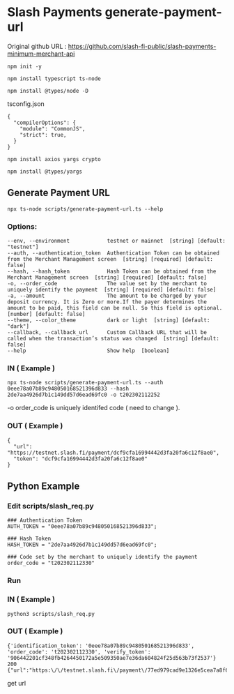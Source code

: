 # Slash Payments generate-payment-url

Original github URL : 
https://github.com/slash-fi-public/slash-payments-minimum-merchant-api

```
npm init -y

npm install typescript ts-node

npm install @types/node -D
```

tsconfig.json
```
{
  "compilerOptions": {
    "module": "CommonJS",
    "strict": true,
  }
}
```

```
npm install axios yargs crypto

npm install @types/yargs
```

## Generate Payment URL

```
npx ts-node scripts/generate-payment-url.ts --help
```

### Options:
    --env, --environment            testnet or mainnet  [string] [default: "testnet"]
    --auth, --authentication_token  Authentication Token can be obtained from the Merchant Management screen  [string] [required] [default: false]
    --hash, --hash_token            Hash Token can be obtained from the Merchant Management screen  [string] [required] [default: false]
    -o, --order_code                The value set by the merchant to uniquely identify the payment  [string] [required] [default: false]
    -a, --amount                    The amount to be charged by your deposit currency. It is Zero or more.If the payer determines the amount to be paid, this field can be null. So this field is optional.  [number] [default: false]
    --theme, --color_theme          dark or light  [string] [default: "dark"]
    --callback, --callback_url      Custom Callback URL that will be called when the transaction’s status was changed  [string] [default: false]
    --help                          Show help  [boolean]

### IN ( Example )
```
npx ts-node scripts/generate-payment-url.ts --auth 0eee78a07b89c948050168521396d833 --hash 2de7aa4926d7b1c149dd57d6ead69fc0 -o t202302112252
```
-o order_code is uniquely identifed code ( need to change ).

### OUT ( Example )
```
{
  "url": "https://testnet.slash.fi/payment/dcf9cfa16994442d3fa20fa6c12f8ae0",
  "token": "dcf9cfa16994442d3fa20fa6c12f8ae0"
}
```


## Python Example

### Edit scripts/slash_req.py
```
### Authentication Token
AUTH_TOKEN = "0eee78a07b89c948050168521396d833";

### Hash Token
HASH_TOKEN = "2de7aa4926d7b1c149dd57d6ead69fc0";
  
### Code set by the merchant to uniquely identify the payment
order_code = "t202302112330"  
```
### Run
### IN ( Example )
```
python3 scripts/slash_req.py
```
### OUT ( Example )
```
{'identification_token': '0eee78a07b89c948050168521396d833', 'order_code': 't202302112330', 'verify_token': '906442201cf348fb4264450172a5e509350ae7e36da604824f25d563b73f2537'}
200
{"url":"https:\/\/testnet.slash.fi\/payment\/77ed979cad9e1326e5cea7a8f618fa7f","token":"77ed979cad9e1326e5cea7a8f618fa7f"}
```
get url